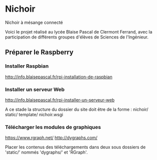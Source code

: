 # Nichoir
Nichoir à mésange connecté

Voici le projet réalisé au lycée Blaise Pascal de Clermont Ferrand, avec la participation de différents groupes d'élèves de Sciences de l'Ingénieur.


## Préparer le Raspberry
### Installer Raspbian
http://info.blaisepascal.fr/rpi-installation-de-raspbian

### Installer un serveur Web
http://info.blaisepascal.fr/rpi-installer-un-serveur-web

A ce stade la structure du dossier du site doit être de la forme :
nichoir/
  static/
  template/
  nichoir.wsgi
  
### Télécharger les modules de graphiques
https://www.rgraph.net/
http://dygraphs.com/

Placer les contenus des téléchargements dans deux sous dossiers de 'static/' nommés 'dygraphs/' et 'RGraph'.
